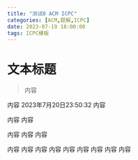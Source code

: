 ```yaml
---
title: "测试0 ACM ICPC"
categories: [ACM,题解,ICPC]
date: 2023-07-19 18:00:00
tags: ICPC模板
---
```



# 文本标题
> 内容


内容
2023年7月20日23:50:32
内容

内容
内容

内容
内容
内容

内容
内容
内容
内容
内容
内容
内容
内容
内容

